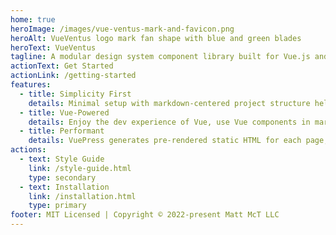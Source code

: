 ```yaml
---
home: true
heroImage: /images/vue-ventus-mark-and-favicon.png
heroAlt: VueVentus logo mark fan shape with blue and green blades
heroText: VueVentus
tagline: A modular design system component library built for Vue.js and Tailwind CSS
actionText: Get Started
actionLink: /getting-started
features:
  - title: Simplicity First
    details: Minimal setup with markdown-centered project structure helps you focus on writing.
  - title: Vue-Powered
    details: Enjoy the dev experience of Vue, use Vue components in markdown, and develop custom themes with Vue.
  - title: Performant
    details: VuePress generates pre-rendered static HTML for each page, and runs as an SPA once a page is loaded.
actions:
  - text: Style Guide
    link: /style-guide.html
    type: secondary
  - text: Installation
    link: /installation.html
    type: primary
footer: MIT Licensed | Copyright © 2022-present Matt McT LLC
---
```

